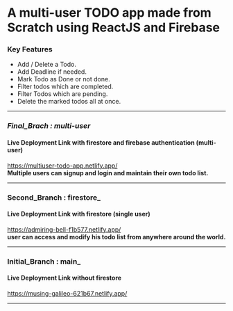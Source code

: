# A multi-user TODO app made from Scratch using ReactJS and Firebase
### Key Features

- Add / Delete a Todo.
- Add Deadline if needed.
- Mark Todo as Done or not done.
- Filter todos which are completed.
- Filter Todos which are pending.
- Delete the marked todos all at once.

---

### _Final_Brach : multi-user_   
#### Live Deployment Link with firestore and firebase authentication (multi-user)
https://multiuser-todo-app.netlify.app/  
**Multiple users can signup and login and maintain their own todo list.**

---

### Second_Branch : firestore_  
#### Live Deployment Link with firestore (single user)
https://admiring-bell-f1b577.netlify.app/  
**user can access and modify his todo list from anywhere around the world.**

---

### Initial_Branch : main_  
#### Live Deployment Link without firestore  
https://musing-galileo-621b67.netlify.app/

---







